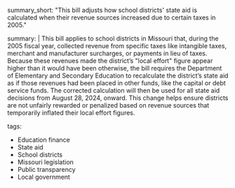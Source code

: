 summary_short: "This bill adjusts how school districts' state aid is calculated when their revenue sources increased due to certain taxes in 2005."

summary: |
  This bill applies to school districts in Missouri that, during the 2005 fiscal year, collected revenue from specific taxes like intangible taxes, merchant and manufacturer surcharges, or payments in lieu of taxes. Because these revenues made the district’s "local effort" figure appear higher than it would have been otherwise, the bill requires the Department of Elementary and Secondary Education to recalculate the district’s state aid as if those revenues had been placed in other funds, like the capital or debt service funds. The corrected calculation will then be used for all state aid decisions from August 28, 2024, onward. This change helps ensure districts are not unfairly rewarded or penalized based on revenue sources that temporarily inflated their local effort figures.

tags:
  - Education finance
  - State aid
  - School districts
  - Missouri legislation
  - Public transparency
  - Local government
